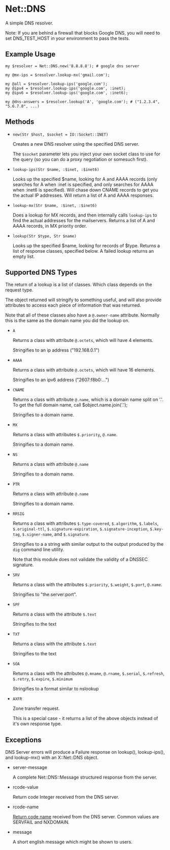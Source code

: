 Net::DNS
========

A simple DNS resolver.

Note: If you are behind a firewall that blocks Google DNS, you will need to set
DNS_TEST_HOST in your environment to pass the tests.

## Example Usage ##

    my $resolver = Net::DNS.new('8.8.8.8'); # google dns server

    my @mx-ips = $resolver.lookup-mx('gmail.com');

    my @all = $resolver.lookup-ips('google.com');
    my @ipv4 = $resolver.lookup-ips('google.com', :inet);
    my @ipv6 = $resolver.lookup-ips('google.com', :inet6);

    my @dns-answers = $resolver.lookup('A', 'google.com'); # ("1.2.3.4", "5.6.7.8", ...)

## Methods ##

 -  `new(Str $host, $socket = IO::Socket::INET)`
    
    Creates a new DNS resolver using the specified DNS server.

    The `$socket` parameter lets you inject your own socket class to use for the
    query (so you can do a proxy negotiation or somesuch first).

 -  `lookup-ips(Str $name, :$inet, :$inet6)`

    Looks up the specified $name, looking for A and AAAA records (only searches
    for A when :inet is specified, and only searches for AAAA when :inet6 is
    specified). Will chase down CNAME records to get you the actual IP
    addresses. Will return a list of A and AAAA responses.

 -  `lookup-mx(Str $name, :$inet, :$inet6)`

    Does a lookup for MX records, and then internally calls `lookup-ips` to
    find the actual addresses for the mailservers. Returns a list of A and AAAA
    records, in MX priority order.

 -  `lookup(Str $type, Str $name)`

    Looks up the specified $name, looking for records of $type. Returns a list of
    response classes, specified below. A failed lookup returns an empty list.

## Supported DNS Types ##

The return of a lookup is a list of classes. Which class depends on the request
type.

The object returned will stringify to something useful, and will also provide
attributes to access each piece of information that was returned.

Note that all of these classes also have a `@.owner-name` attribute. Normally this
is the same as the domain name you did the lookup on.

 -  `A`

    Returns a class with attribute `@.octets`, which will have 4 elements.

    Stringifies to an ip address ("192.168.0.1")

 -  `AAAA`

    Returns a class with attribute `@.octets`, which will have 16 elements.

    Stringifies to an ipv6 address ("2607:f8b0:…")

 -  `CNAME`

    Returns a class with attribute `@.name`, which is a domain name split on '.'.
    To get the full domain name, call $object.name.join('.');

    Stringifies to a domain name.

 -  `MX`

    Returns a class with attributes `$.priority`, `@.name`.

    Stringifies to a domain name.

 -  `NS`

    Returns a class with attribute `@.name`

    Stringifies to a domain name.

 -  `PTR`

    Returns a class with attribute `@.name`

    Stringifies to a domain name.

 -  `RRSIG`

    Returns a class with attributes `$.type-covered`, `$.algorithm`,
    `$.labels`, `$.original-ttl`, `$.signature-expiration`,
    `$.signature-inception`, `$.key-tag`, `$.signer-name`, and
    `$.signature`.

    Stringifies to a a string with similar output to the output produced
    by the `dig` command line utility.

    Note that this module does not validate the validity of a DNSSEC signature.

 -  `SRV`

    Returns a class with the attributes `$.priority`, `$.weight`, `$.port`, `@.name`.

    Stringifies to "the.server:port".

 -  `SPF`

    Returns a class with the attribute `$.text`

    Stringifies to the text

 -  `TXT`

    Returns a class with the attribute `$.text`

    Stringifies to the text

 -  `SOA`

    Returns a class with the attributes `@.mname`, `@.rname`, `$.serial`, `$.refresh`,
    `$.retry`, `$.expire`, `$.minimum`

    Stringifies to a format similar to nslookup

 -  `AXFR`

    Zone transfer request.

    This is a special case - it returns a list of the above objects instead of it's
    own response type.

## Exceptions ##

DNS Server errors will produce a Failure response on lookup(), lookup-ips(), and lookup-mx() with an X::Net::DNS object.

 - server-message

   A complete Net::DNS::Message structured response from the server.

 - rcode-value

   Return code Integer received from the DNS server.

 - rcode-name

   [Return code name](https://support.umbrella.com/hc/en-us/articles/232254248-Common-DNS-return-codes-for-any-DNS-service-and-Umbrella-)
   received from the DNS server. Common values are SERVFAIL and NXDOMAIN.

 - message

   A short english message which might be shown to users.
